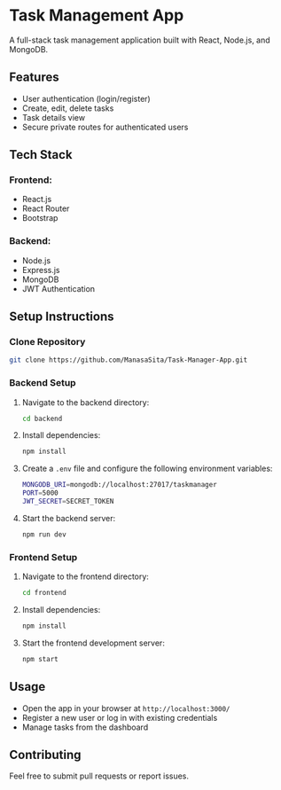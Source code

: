 # Task Management App

A full-stack task management application built with React, Node.js, and MongoDB.

## Features
- User authentication (login/register)
- Create, edit, delete tasks
- Task details view
- Secure private routes for authenticated users

## Tech Stack
### Frontend:
- React.js
- React Router
- Bootstrap

### Backend:
- Node.js
- Express.js
- MongoDB
- JWT Authentication

## Setup Instructions

### Clone Repository
```sh
git clone https://github.com/ManasaSita/Task-Manager-App.git
```

### Backend Setup
1. Navigate to the backend directory:
   ```sh
   cd backend
   ```
2. Install dependencies:
   ```sh
   npm install
   ```
3. Create a `.env` file and configure the following environment variables:
   ```sh
   MONGODB_URI=mongodb://localhost:27017/taskmanager
   PORT=5000
   JWT_SECRET=SECRET_TOKEN
   ```
4. Start the backend server:
   ```sh
   npm run dev
   ```

### Frontend Setup
1. Navigate to the frontend directory:
   ```sh
   cd frontend
   ```
2. Install dependencies:
   ```sh
   npm install
   ```
3. Start the frontend development server:
   ```sh
   npm start
   ```

## Usage
- Open the app in your browser at `http://localhost:3000/`
- Register a new user or log in with existing credentials
- Manage tasks from the dashboard

## Contributing
Feel free to submit pull requests or report issues.


